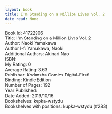 ```yaml
---
layout: book
title: I'm Standing on a Million Lives Vol. 2
date_read: None
---
```


Book Id: 41722906<br />
Title: I'm Standing on a Million Lives Vol. 2<br />
Author: Naoki Yamakawa<br />
Author l-f: Yamakawa, Naoki<br />
Additional Authors: Akinari Nao<br />
ISBN: <br />
My Rating: 0<br />
Average Rating: 3.63<br />
Publisher: Kodansha Comics Digital-First!<br />
Binding: Kindle Edition<br />
Number of Pages: 192<br />
Year Published: <br />
Date Added: 2019/10/16<br />
Bookshelves: kupka-wstydu<br />
Bookshelves with positions: kupka-wstydu (#283)<br />

